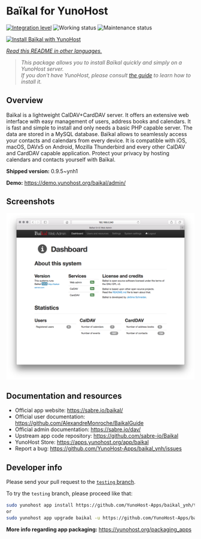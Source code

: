 <!--
N.B.: This README was automatically generated by <https://github.com/YunoHost/apps/tree/master/tools/readme_generator>
It shall NOT be edited by hand.
-->

# Baïkal for YunoHost

[![Integration level](https://dash.yunohost.org/integration/baikal.svg)](https://dash.yunohost.org/appci/app/baikal) ![Working status](https://ci-apps.yunohost.org/ci/badges/baikal.status.svg) ![Maintenance status](https://ci-apps.yunohost.org/ci/badges/baikal.maintain.svg)

[![Install Baïkal with YunoHost](https://install-app.yunohost.org/install-with-yunohost.svg)](https://install-app.yunohost.org/?app=baikal)

*[Read this README in other languages.](./ALL_README.md)*

> *This package allows you to install Baïkal quickly and simply on a YunoHost server.*  
> *If you don't have YunoHost, please consult [the guide](https://yunohost.org/install) to learn how to install it.*

## Overview

Baïkal is a lightweight CalDAV+CardDAV server. It offers an extensive web interface with easy management of users, address books and calendars. It is fast and simple to install and only needs a basic PHP capable server. The data are stored in a MySQL database. Baïkal allows to seamlessly access your contacts and calendars from every device. It is compatible with iOS, macOS, DAVx5 on Android, Mozilla Thunderbird and every other CalDAV and CardDAV capable application. Protect your privacy by hosting calendars and contacts yourself with Baïkal.

**Shipped version:** 0.9.5~ynh1

**Demo:** <https://demo.yunohost.org/baikal/admin/>

## Screenshots

![Screenshot of Baïkal](./doc/screenshots/baikal-in-use.png)

## Documentation and resources

- Official app website: <https://sabre.io/baikal/>
- Official user documentation: <https://github.com/AlexandreMonroche/BaikalGuide>
- Official admin documentation: <https://sabre.io/dav/>
- Upstream app code repository: <https://github.com/sabre-io/Baikal>
- YunoHost Store: <https://apps.yunohost.org/app/baikal>
- Report a bug: <https://github.com/YunoHost-Apps/baikal_ynh/issues>

## Developer info

Please send your pull request to the [`testing` branch](https://github.com/YunoHost-Apps/baikal_ynh/tree/testing).

To try the `testing` branch, please proceed like that:

```bash
sudo yunohost app install https://github.com/YunoHost-Apps/baikal_ynh/tree/testing --debug
or
sudo yunohost app upgrade baikal -u https://github.com/YunoHost-Apps/baikal_ynh/tree/testing --debug
```

**More info regarding app packaging:** <https://yunohost.org/packaging_apps>
